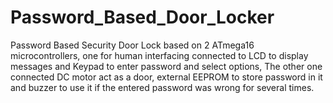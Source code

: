 # Password_Based_Door_Locker
Password Based Security Door Lock based on 2 ATmega16 microcontrollers, one for human interfacing connected to LCD to display messages and Keypad to enter password and select options, The other one connected DC motor act as a door, external EEPROM to store password in it and buzzer to use it if the entered password was wrong for several times.
